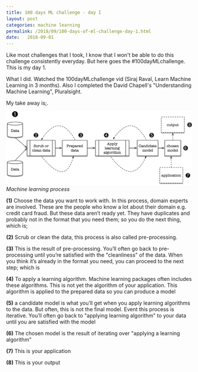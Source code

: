 ```yaml
---
title: 100 days ML challenge - day I
layout: post
categories: machine learning
permalink: /2018/09/100-days-of-ml-challenge-day-1.html
date:   2018-09-01 
---
```



Like most challenges that I took, I know that I won't be able to do this challenge consistently everyday. But here goes the #100dayMLchallenge. This is my day 1.

What I did. Watched the 100dayMLchallenge vid (Siraj Raval, Learn Machine Learning in 3 months). Also I completed the David Chapell's "Understanding Machine Learning", Pluralsight.

My take away is;.

![](/images/machine-learning-process.png)
_Machine learning process_

**(1)** Choose the data you want to work with. In this process, domain experts are involved. These are the people who know a lot about their domain e.g. credit card fraud. But these data aren’t ready yet. They have duplicates and probably not in the format that you need them; so you do the next thing, which is;

**(2)** Scrub or clean the data, this process is also called pre-processing.

**(3)** This is the result of pre-processing. You’ll often go back to pre-processing until you’re satisfied with the "cleanliness" of the data. When you think it’s already in the format you need, you can proceed to the next step; which is

**(4)** To apply a learning algorithm. Machine learning packages often includes these algorithms. This is not yet the algorithm of your application. This algorithm is applied to the prepared data so you can produce a model

**(5)** a candidate model is what you’ll get when you apply learning algorithms to the data. But often, this is not the final model. Event this process is iterative. You’ll often go back to "applying learning algorithm" to your data until you are satisfied with the model

**(6)** The chosen model is the result of iterating over "applying a learning algorithm"

**(7)** This is your application

**(8)** This is your output